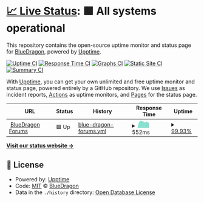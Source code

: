 # [📈 Live Status](https://BlueDragonMC.github.io/upptime): <!--live status--> **🟩 All systems operational**

This repository contains the open-source uptime monitor and status page for [BlueDragon](bluedragonmc.com), powered by [Upptime](https://github.com/upptime/upptime).

[![Uptime CI](https://github.com/koj-co/upptime/workflows/Uptime%20CI/badge.svg)](https://github.com/koj-co/upptime/actions?query=workflow%3A%22Uptime+CI%22)
[![Response Time CI](https://github.com/koj-co/upptime/workflows/Response%20Time%20CI/badge.svg)](https://github.com/koj-co/upptime/actions?query=workflow%3A%22Response+Time+CI%22)
[![Graphs CI](https://github.com/koj-co/upptime/workflows/Graphs%20CI/badge.svg)](https://github.com/koj-co/upptime/actions?query=workflow%3A%22Graphs+CI%22)
[![Static Site CI](https://github.com/koj-co/upptime/workflows/Static%20Site%20CI/badge.svg)](https://github.com/koj-co/upptime/actions?query=workflow%3A%22Static+Site+CI%22)
[![Summary CI](https://github.com/koj-co/upptime/workflows/Summary%20CI/badge.svg)](https://github.com/koj-co/upptime/actions?query=workflow%3A%22Summary+CI%22)

With [Upptime](https://upptime.js.org), you can get your own unlimited and free uptime monitor and status page, powered entirely by a GitHub repository. We use [Issues](https://github.com/BlueDragonMC/upptime/issues) as incident reports, [Actions](https://github.com/BlueDragonMC/upptime/actions) as uptime monitors, and [Pages](https://BlueDragonMC.github.io/upptime) for the status page.

<!--start: status pages-->
<!-- This summary is generated by Upptime (https://github.com/upptime/upptime) -->
<!-- Do not edit this manually, your changes will be overwritten -->
<!-- prettier-ignore -->
| URL | Status | History | Response Time | Uptime |
| --- | ------ | ------- | ------------- | ------ |
| <img alt="" src="https://favicons.githubusercontent.com/bluedragonmc.com" height="13"> [BlueDragon Forums](https://bluedragonmc.com) | 🟩 Up | [blue-dragon-forums.yml](https://github.com/BlueDragonMC/upptime/commits/HEAD/history/blue-dragon-forums.yml) | <details><summary><img alt="Response time graph" src="./graphs/blue-dragon-forums/response-time-week.png" height="20"> 552ms</summary><br><a href="https://BlueDragonMC.github.io/upptime/history/blue-dragon-forums"><img alt="Response time 499" src="https://img.shields.io/endpoint?url=https%3A%2F%2Fraw.githubusercontent.com%2FBlueDragonMC%2Fupptime%2FHEAD%2Fapi%2Fblue-dragon-forums%2Fresponse-time.json"></a><br><a href="https://BlueDragonMC.github.io/upptime/history/blue-dragon-forums"><img alt="24-hour response time 636" src="https://img.shields.io/endpoint?url=https%3A%2F%2Fraw.githubusercontent.com%2FBlueDragonMC%2Fupptime%2FHEAD%2Fapi%2Fblue-dragon-forums%2Fresponse-time-day.json"></a><br><a href="https://BlueDragonMC.github.io/upptime/history/blue-dragon-forums"><img alt="7-day response time 552" src="https://img.shields.io/endpoint?url=https%3A%2F%2Fraw.githubusercontent.com%2FBlueDragonMC%2Fupptime%2FHEAD%2Fapi%2Fblue-dragon-forums%2Fresponse-time-week.json"></a><br><a href="https://BlueDragonMC.github.io/upptime/history/blue-dragon-forums"><img alt="30-day response time 498" src="https://img.shields.io/endpoint?url=https%3A%2F%2Fraw.githubusercontent.com%2FBlueDragonMC%2Fupptime%2FHEAD%2Fapi%2Fblue-dragon-forums%2Fresponse-time-month.json"></a><br><a href="https://BlueDragonMC.github.io/upptime/history/blue-dragon-forums"><img alt="1-year response time 499" src="https://img.shields.io/endpoint?url=https%3A%2F%2Fraw.githubusercontent.com%2FBlueDragonMC%2Fupptime%2FHEAD%2Fapi%2Fblue-dragon-forums%2Fresponse-time-year.json"></a></details> | <details><summary><a href="https://BlueDragonMC.github.io/upptime/history/blue-dragon-forums">99.93%</a></summary><a href="https://BlueDragonMC.github.io/upptime/history/blue-dragon-forums"><img alt="All-time uptime 99.86%" src="https://img.shields.io/endpoint?url=https%3A%2F%2Fraw.githubusercontent.com%2FBlueDragonMC%2Fupptime%2FHEAD%2Fapi%2Fblue-dragon-forums%2Fuptime.json"></a><br><a href="https://BlueDragonMC.github.io/upptime/history/blue-dragon-forums"><img alt="24-hour uptime 100.00%" src="https://img.shields.io/endpoint?url=https%3A%2F%2Fraw.githubusercontent.com%2FBlueDragonMC%2Fupptime%2FHEAD%2Fapi%2Fblue-dragon-forums%2Fuptime-day.json"></a><br><a href="https://BlueDragonMC.github.io/upptime/history/blue-dragon-forums"><img alt="7-day uptime 99.93%" src="https://img.shields.io/endpoint?url=https%3A%2F%2Fraw.githubusercontent.com%2FBlueDragonMC%2Fupptime%2FHEAD%2Fapi%2Fblue-dragon-forums%2Fuptime-week.json"></a><br><a href="https://BlueDragonMC.github.io/upptime/history/blue-dragon-forums"><img alt="30-day uptime 99.83%" src="https://img.shields.io/endpoint?url=https%3A%2F%2Fraw.githubusercontent.com%2FBlueDragonMC%2Fupptime%2FHEAD%2Fapi%2Fblue-dragon-forums%2Fuptime-month.json"></a><br><a href="https://BlueDragonMC.github.io/upptime/history/blue-dragon-forums"><img alt="1-year uptime 99.86%" src="https://img.shields.io/endpoint?url=https%3A%2F%2Fraw.githubusercontent.com%2FBlueDragonMC%2Fupptime%2FHEAD%2Fapi%2Fblue-dragon-forums%2Fuptime-year.json"></a></details>

<!--end: status pages-->

[**Visit our status website →**](https://BlueDragonMC.github.io/upptime)

## 📄 License

- Powered by: [Upptime](https://github.com/upptime/upptime)
- Code: [MIT](./LICENSE) © [BlueDragon](bluedragonmc.com)
- Data in the `./history` directory: [Open Database License](https://opendatacommons.org/licenses/odbl/1-0/)
